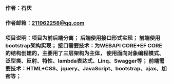 ### 作者：石庆 
### 作者邮箱：211962258@qq.com 
### 项目说明：项目为前后端分离； 后端使用接口形式实现； 前端使用bootstrap架构实现； 接口需要技术：为WEBAPI CORE+EF CORE的结构创建的，主要用了三层架构为主体， 使用面向对象编程模式、泛型类、反射、特性、lambda表达式、Linq、Swagger等； 前端需要技术：HTML+CSS、jquery、JavaScript、bootstrap、ajax、加密等；
